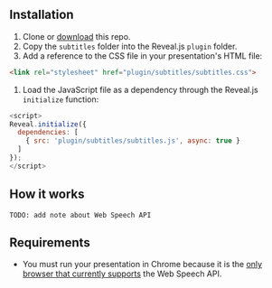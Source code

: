 ## Installation

1. Clone or [download](https://github.com/jasonwebb/revealjs-subtitles/archive/master.zip) this repo.
1. Copy the `subtitles` folder into the Reveal.js `plugin` folder.
1. Add a reference to the CSS file in your presentation's HTML file:
```html
<link rel="stylesheet" href="plugin/subtitles/subtitles.css">
```
1. Load the JavaScript file as a dependency through the Reveal.js `initialize` function:
```javascript
<script>
Reveal.initialize({
  dependencies: [
    { src: 'plugin/subtitles/subtitles.js', async: true }
  ]
});
</script>
```

## How it works

```
TODO: add note about Web Speech API
```

## Requirements

* You must run your presentation in Chrome because it is the [only browser that currently supports](https://developer.mozilla.org/en-US/docs/Web/API/Web_Speech_API#Browser_compatibility) the Web Speech API.